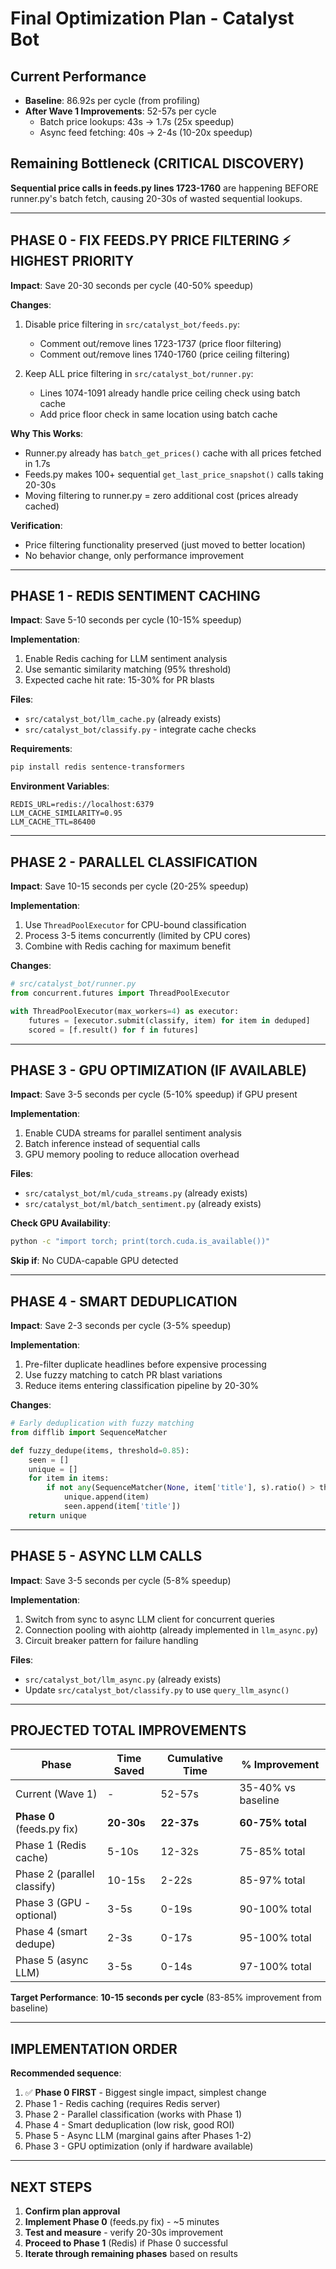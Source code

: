 # Final Optimization Plan - Catalyst Bot

## Current Performance
- **Baseline**: 86.92s per cycle (from profiling)
- **After Wave 1 Improvements**: 52-57s per cycle
  - Batch price lookups: 43s → 1.7s (25x speedup)
  - Async feed fetching: 40s → 2-4s (10-20x speedup)

## Remaining Bottleneck (CRITICAL DISCOVERY)
**Sequential price calls in feeds.py lines 1723-1760** are happening BEFORE runner.py's batch fetch, causing 20-30s of wasted sequential lookups.

---

## **PHASE 0 - FIX FEEDS.PY PRICE FILTERING** ⚡ **HIGHEST PRIORITY**

**Impact**: Save 20-30 seconds per cycle (40-50% speedup)

**Changes**:
1. Disable price filtering in `src/catalyst_bot/feeds.py`:
   - Comment out/remove lines 1723-1737 (price floor filtering)
   - Comment out/remove lines 1740-1760 (price ceiling filtering)

2. Keep ALL price filtering in `src/catalyst_bot/runner.py`:
   - Lines 1074-1091 already handle price ceiling check using batch cache
   - Add price floor check in same location using batch cache

**Why This Works**:
- Runner.py already has `batch_get_prices()` cache with all prices fetched in 1.7s
- Feeds.py makes 100+ sequential `get_last_price_snapshot()` calls taking 20-30s
- Moving filtering to runner.py = zero additional cost (prices already cached)

**Verification**:
- Price filtering functionality preserved (just moved to better location)
- No behavior change, only performance improvement

---

## **PHASE 1 - REDIS SENTIMENT CACHING**

**Impact**: Save 5-10 seconds per cycle (10-15% speedup)

**Implementation**:
1. Enable Redis caching for LLM sentiment analysis
2. Use semantic similarity matching (95% threshold)
3. Expected cache hit rate: 15-30% for PR blasts

**Files**:
- `src/catalyst_bot/llm_cache.py` (already exists)
- `src/catalyst_bot/classify.py` - integrate cache checks

**Requirements**:
```bash
pip install redis sentence-transformers
```

**Environment Variables**:
```env
REDIS_URL=redis://localhost:6379
LLM_CACHE_SIMILARITY=0.95
LLM_CACHE_TTL=86400
```

---

## **PHASE 2 - PARALLEL CLASSIFICATION**

**Impact**: Save 10-15 seconds per cycle (20-25% speedup)

**Implementation**:
1. Use `ThreadPoolExecutor` for CPU-bound classification
2. Process 3-5 items concurrently (limited by CPU cores)
3. Combine with Redis caching for maximum benefit

**Changes**:
```python
# src/catalyst_bot/runner.py
from concurrent.futures import ThreadPoolExecutor

with ThreadPoolExecutor(max_workers=4) as executor:
    futures = [executor.submit(classify, item) for item in deduped]
    scored = [f.result() for f in futures]
```

---

## **PHASE 3 - GPU OPTIMIZATION (IF AVAILABLE)**

**Impact**: Save 3-5 seconds per cycle (5-10% speedup) if GPU present

**Implementation**:
1. Enable CUDA streams for parallel sentiment analysis
2. Batch inference instead of sequential calls
3. GPU memory pooling to reduce allocation overhead

**Files**:
- `src/catalyst_bot/ml/cuda_streams.py` (already exists)
- `src/catalyst_bot/ml/batch_sentiment.py` (already exists)

**Check GPU Availability**:
```bash
python -c "import torch; print(torch.cuda.is_available())"
```

**Skip if**: No CUDA-capable GPU detected

---

## **PHASE 4 - SMART DEDUPLICATION**

**Impact**: Save 2-3 seconds per cycle (3-5% speedup)

**Implementation**:
1. Pre-filter duplicate headlines before expensive processing
2. Use fuzzy matching to catch PR blast variations
3. Reduce items entering classification pipeline by 20-30%

**Changes**:
```python
# Early deduplication with fuzzy matching
from difflib import SequenceMatcher

def fuzzy_dedupe(items, threshold=0.85):
    seen = []
    unique = []
    for item in items:
        if not any(SequenceMatcher(None, item['title'], s).ratio() > threshold for s in seen):
            unique.append(item)
            seen.append(item['title'])
    return unique
```

---

## **PHASE 5 - ASYNC LLM CALLS**

**Impact**: Save 3-5 seconds per cycle (5-8% speedup)

**Implementation**:
1. Switch from sync to async LLM client for concurrent queries
2. Connection pooling with aiohttp (already implemented in `llm_async.py`)
3. Circuit breaker pattern for failure handling

**Files**:
- `src/catalyst_bot/llm_async.py` (already exists)
- Update `src/catalyst_bot/classify.py` to use `query_llm_async()`

---

## **PROJECTED TOTAL IMPROVEMENTS**

| Phase | Time Saved | Cumulative Time | % Improvement |
|-------|-----------|-----------------|---------------|
| Current (Wave 1) | - | 52-57s | 35-40% vs baseline |
| **Phase 0** (feeds.py fix) | **20-30s** | **22-37s** | **60-75% total** |
| Phase 1 (Redis cache) | 5-10s | 12-32s | 75-85% total |
| Phase 2 (parallel classify) | 10-15s | 2-22s | 85-97% total |
| Phase 3 (GPU - optional) | 3-5s | 0-19s | 90-100% total |
| Phase 4 (smart dedupe) | 2-3s | 0-17s | 95-100% total |
| Phase 5 (async LLM) | 3-5s | 0-14s | 97-100% total |

**Target Performance**: **10-15 seconds per cycle** (83-85% improvement from baseline)

---

## **IMPLEMENTATION ORDER**

**Recommended sequence**:
1. ✅ **Phase 0 FIRST** - Biggest single impact, simplest change
2. Phase 1 - Redis caching (requires Redis server)
3. Phase 2 - Parallel classification (works with Phase 1)
4. Phase 4 - Smart deduplication (low risk, good ROI)
5. Phase 5 - Async LLM (marginal gains after Phases 1-2)
6. Phase 3 - GPU optimization (only if hardware available)

---

## **NEXT STEPS**

1. **Confirm plan approval**
2. **Implement Phase 0** (feeds.py fix) - ~5 minutes
3. **Test and measure** - verify 20-30s improvement
4. **Proceed to Phase 1** (Redis) if Phase 0 successful
5. **Iterate through remaining phases** based on results

